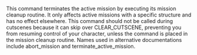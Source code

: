 This command terminates the active mission by executing its mission cleanup routine. It only affects active missions with a specific structure and has no effect elsewhere. This command should not be called during cutscenes because it can skip over CLEAR_CUTSCENE, preventing you from resuming control of your character, unless the command is placed in the mission cleanup routine. Names used in alternative documentations include abort_mission and terminate_active_mission.